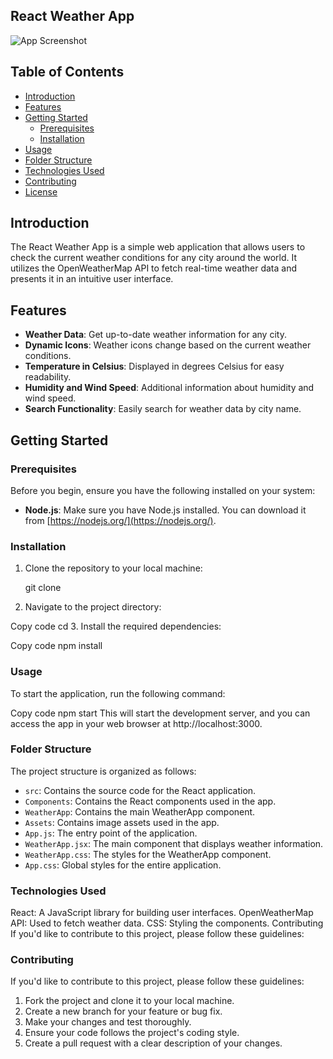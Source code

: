 ## React Weather App

![App Screenshot](screenshot.png)

## Table of Contents

- [Introduction](#introduction)
- [Features](#features)
- [Getting Started](#getting-started)
  - [Prerequisites](#prerequisites)
  - [Installation](#installation)
- [Usage](#usage)
- [Folder Structure](#folder-structure)
- [Technologies Used](#technologies-used)
- [Contributing](#contributing)
- [License](#license)

## Introduction

The React Weather App is a simple web application that allows users to check the current weather conditions for any city around the world. It utilizes the OpenWeatherMap API to fetch real-time weather data and presents it in an intuitive user interface.

## Features

- **Weather Data**: Get up-to-date weather information for any city.
- **Dynamic Icons**: Weather icons change based on the current weather conditions.
- **Temperature in Celsius**: Displayed in degrees Celsius for easy readability.
- **Humidity and Wind Speed**: Additional information about humidity and wind speed.
- **Search Functionality**: Easily search for weather data by city name.

## Getting Started

### Prerequisites

Before you begin, ensure you have the following installed on your system:

- **Node.js**: Make sure you have Node.js installed. You can download it from [https://nodejs.org/](https://nodejs.org/).

### Installation

1. Clone the repository to your local machine:

   git clone <repository-url>
2. Navigate to the project directory:

  Copy code
  cd <project-directory>
3. Install the required dependencies:

  Copy code
  npm install

### Usage
To start the application, run the following command:

  Copy code
  npm start
 This will start the development server, and you can access the app in your web browser at http://localhost:3000.

### Folder Structure
The project structure is organized as follows:

* `src`: Contains the source code for the React application.
* `Components`: Contains the React components used in the app.
* `WeatherApp`: Contains the main WeatherApp component.
* `Assets`: Contains image assets used in the app.
* `App.js`: The entry point of the application.
* `WeatherApp.jsx`: The main component that displays weather information.
* `WeatherApp.css`: The styles for the WeatherApp component.
* `App.css`: Global styles for the entire application.

### Technologies Used
React: A JavaScript library for building user interfaces.
OpenWeatherMap API: Used to fetch weather data.
CSS: Styling the components.
Contributing
If you'd like to contribute to this project, please follow these guidelines:

### Contributing
If you'd like to contribute to this project, please follow these guidelines:

1. Fork the project and clone it to your local machine.
2. Create a new branch for your feature or bug fix.
3. Make your changes and test thoroughly.
4. Ensure your code follows the project's coding style.
5. Create a pull request with a clear description of your changes.
